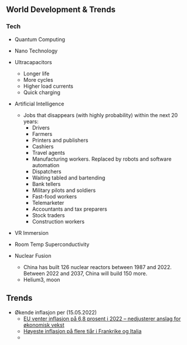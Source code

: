 ## World Development & Trends

### Tech
- Quantum Computing
- Nano Technology
- Ultracapacitors
  - Longer life
  - More cycles
  - Higher load currents
  - Quick charging
- Artificial Intelligence
  - Jobs that disappears (with highly probability) within the next 20 years:
    - Drivers
    - Farmers
    - Printers and publishers
    - Cashiers
    - Travel agents
    - Manufacturing workers. Replaced by robots and software automation
    - Dispatchers
    - Waiting tabled and bartending
    - Bank tellers
    - Military pilots and soldiers
    - Fast-food workers
    - Telemarketer
    - Accountants and tax preparers
    - Stock traders
    - Construction workers

- VR Immersion
- Room Temp Superconductivity
- Nuclear Fusion
  - China has built 126 nuclear reactors between 1987 and 2022. Between 2022 and 2037, China will build 150 more.
  - Helium3, moon

## Trends
- Økende inflasjon per (15.05.2022)
  - [EU venter inflasjon på 6,8 prosent i 2022 – nedjusterer anslag for økonomisk vekst](https://e24.no/naeringsliv/i/y4BEEg/eu-venter-inflasjon-paa-68-prosent-i-2022-nedjusterer-anslag-for-oekonomisk-vekst)
  - [Høyeste inflasjon på flere tiår i Frankrike og Italia](https://e24.no/internasjonal-oekonomi/i/KzAy8X/hoeyeste-inflasjon-paa-flere-tiaar-i-frankrike-og-italia)
  - 

